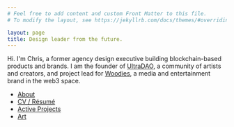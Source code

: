 ```yaml
---
# Feel free to add content and custom Front Matter to this file.
# To modify the layout, see https://jekyllrb.com/docs/themes/#overriding-theme-defaults

layout: page
title: Design leader from the future.
---
```


Hi. I'm Chris, a former agency design executive building blockchain-based products and brands. I am the founder of [UltraDAO](https://ultradao.org), a community of artists and creators, and project lead for [Woodies](https://woodiesofficial.com), a media and entertainment brand in the web3 space.

- [About](/about)
- [CV / Résumé](/resume)
- [Active Projects](/projects)
- [Art](/art)
